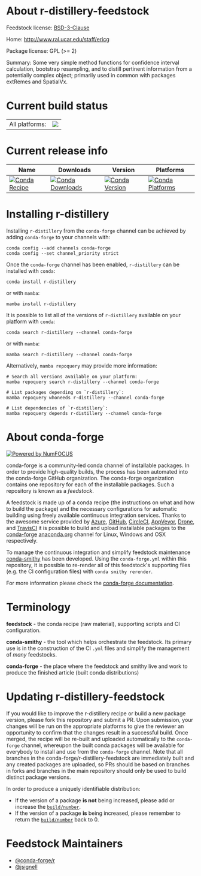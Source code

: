 About r-distillery-feedstock
============================

Feedstock license: [BSD-3-Clause](https://github.com/conda-forge/r-distillery-feedstock/blob/main/LICENSE.txt)

Home: http://www.ral.ucar.edu/staff/ericg

Package license: GPL (>= 2)

Summary: Some very simple method functions for confidence interval calculation, bootstrap resampling, and to distill pertinent information from a potentially complex object; primarily used in common with packages extRemes and SpatialVx.

Current build status
====================


<table><tr><td>All platforms:</td>
    <td>
      <a href="https://dev.azure.com/conda-forge/feedstock-builds/_build/latest?definitionId=1084&branchName=main">
        <img src="https://dev.azure.com/conda-forge/feedstock-builds/_apis/build/status/r-distillery-feedstock?branchName=main">
      </a>
    </td>
  </tr>
</table>

Current release info
====================

| Name | Downloads | Version | Platforms |
| --- | --- | --- | --- |
| [![Conda Recipe](https://img.shields.io/badge/recipe-r--distillery-green.svg)](https://anaconda.org/conda-forge/r-distillery) | [![Conda Downloads](https://img.shields.io/conda/dn/conda-forge/r-distillery.svg)](https://anaconda.org/conda-forge/r-distillery) | [![Conda Version](https://img.shields.io/conda/vn/conda-forge/r-distillery.svg)](https://anaconda.org/conda-forge/r-distillery) | [![Conda Platforms](https://img.shields.io/conda/pn/conda-forge/r-distillery.svg)](https://anaconda.org/conda-forge/r-distillery) |

Installing r-distillery
=======================

Installing `r-distillery` from the `conda-forge` channel can be achieved by adding `conda-forge` to your channels with:

```
conda config --add channels conda-forge
conda config --set channel_priority strict
```

Once the `conda-forge` channel has been enabled, `r-distillery` can be installed with `conda`:

```
conda install r-distillery
```

or with `mamba`:

```
mamba install r-distillery
```

It is possible to list all of the versions of `r-distillery` available on your platform with `conda`:

```
conda search r-distillery --channel conda-forge
```

or with `mamba`:

```
mamba search r-distillery --channel conda-forge
```

Alternatively, `mamba repoquery` may provide more information:

```
# Search all versions available on your platform:
mamba repoquery search r-distillery --channel conda-forge

# List packages depending on `r-distillery`:
mamba repoquery whoneeds r-distillery --channel conda-forge

# List dependencies of `r-distillery`:
mamba repoquery depends r-distillery --channel conda-forge
```


About conda-forge
=================

[![Powered by
NumFOCUS](https://img.shields.io/badge/powered%20by-NumFOCUS-orange.svg?style=flat&colorA=E1523D&colorB=007D8A)](https://numfocus.org)

conda-forge is a community-led conda channel of installable packages.
In order to provide high-quality builds, the process has been automated into the
conda-forge GitHub organization. The conda-forge organization contains one repository
for each of the installable packages. Such a repository is known as a *feedstock*.

A feedstock is made up of a conda recipe (the instructions on what and how to build
the package) and the necessary configurations for automatic building using freely
available continuous integration services. Thanks to the awesome service provided by
[Azure](https://azure.microsoft.com/en-us/services/devops/), [GitHub](https://github.com/),
[CircleCI](https://circleci.com/), [AppVeyor](https://www.appveyor.com/),
[Drone](https://cloud.drone.io/welcome), and [TravisCI](https://travis-ci.com/)
it is possible to build and upload installable packages to the
[conda-forge](https://anaconda.org/conda-forge) [anaconda.org](https://anaconda.org/)
channel for Linux, Windows and OSX respectively.

To manage the continuous integration and simplify feedstock maintenance
[conda-smithy](https://github.com/conda-forge/conda-smithy) has been developed.
Using the ``conda-forge.yml`` within this repository, it is possible to re-render all of
this feedstock's supporting files (e.g. the CI configuration files) with ``conda smithy rerender``.

For more information please check the [conda-forge documentation](https://conda-forge.org/docs/).

Terminology
===========

**feedstock** - the conda recipe (raw material), supporting scripts and CI configuration.

**conda-smithy** - the tool which helps orchestrate the feedstock.
                   Its primary use is in the construction of the CI ``.yml`` files
                   and simplify the management of *many* feedstocks.

**conda-forge** - the place where the feedstock and smithy live and work to
                  produce the finished article (built conda distributions)


Updating r-distillery-feedstock
===============================

If you would like to improve the r-distillery recipe or build a new
package version, please fork this repository and submit a PR. Upon submission,
your changes will be run on the appropriate platforms to give the reviewer an
opportunity to confirm that the changes result in a successful build. Once
merged, the recipe will be re-built and uploaded automatically to the
`conda-forge` channel, whereupon the built conda packages will be available for
everybody to install and use from the `conda-forge` channel.
Note that all branches in the conda-forge/r-distillery-feedstock are
immediately built and any created packages are uploaded, so PRs should be based
on branches in forks and branches in the main repository should only be used to
build distinct package versions.

In order to produce a uniquely identifiable distribution:
 * If the version of a package **is not** being increased, please add or increase
   the [``build/number``](https://docs.conda.io/projects/conda-build/en/latest/resources/define-metadata.html#build-number-and-string).
 * If the version of a package **is** being increased, please remember to return
   the [``build/number``](https://docs.conda.io/projects/conda-build/en/latest/resources/define-metadata.html#build-number-and-string)
   back to 0.

Feedstock Maintainers
=====================

* [@conda-forge/r](https://github.com/orgs/conda-forge/teams/r/)
* [@jsignell](https://github.com/jsignell/)

